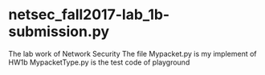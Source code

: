 # netsec_fall2017-lab_1b-submission.py
The lab work of Network Security
The file Mypacket.py is my implement of HW1b
MypacketType.py is the test code of playground 
